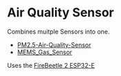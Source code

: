 # Air Quality Sensor

Combines muitple Sensors into one.

- [PM2.5-Air-Quality-Sensor](https://github.com/jwilleke/PM2.5-Air-Quality-Sensor)
- [MEMS_Gas_Sensor](https://github.com/jwilleke/MEMS_Gas_Sensor)

Uses the [FireBeetle 2 ESP32-E](https://github.com/jwilleke/grow-system/blob/master/docs/Devices/FireBeetle%202%20ESP32-E.md)

